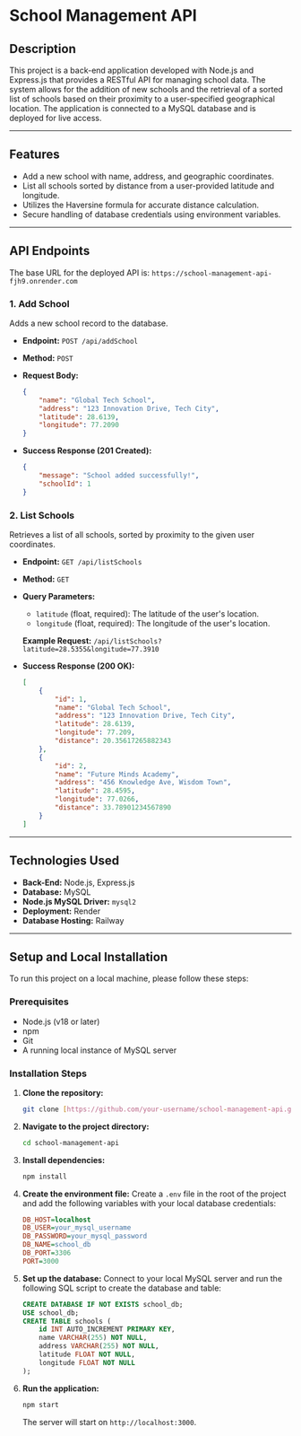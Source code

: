 # School Management API

## Description

This project is a back-end application developed with Node.js and Express.js that provides a RESTful API for managing school data. The system allows for the addition of new schools and the retrieval of a sorted list of schools based on their proximity to a user-specified geographical location. The application is connected to a MySQL database and is deployed for live access.

---

## Features

* Add a new school with name, address, and geographic coordinates.
* List all schools sorted by distance from a user-provided latitude and longitude.
* Utilizes the Haversine formula for accurate distance calculation.
* Secure handling of database credentials using environment variables.

---

## API Endpoints

The base URL for the deployed API is: `https://school-management-api-fjh9.onrender.com`

### 1. Add School

Adds a new school record to the database.

* **Endpoint:** `POST /api/addSchool`
* **Method:** `POST`
* **Request Body:**

    ```json
    {
        "name": "Global Tech School",
        "address": "123 Innovation Drive, Tech City",
        "latitude": 28.6139,
        "longitude": 77.2090
    }
    ```

* **Success Response (201 Created):**

    ```json
    {
        "message": "School added successfully!",
        "schoolId": 1
    }
    ```

### 2. List Schools

Retrieves a list of all schools, sorted by proximity to the given user coordinates.

* **Endpoint:** `GET /api/listSchools`
* **Method:** `GET`
* **Query Parameters:**

    * `latitude` (float, required): The latitude of the user's location.
    * `longitude` (float, required): The longitude of the user's location.

    **Example Request:**
    `/api/listSchools?latitude=28.5355&longitude=77.3910`

* **Success Response (200 OK):**

    ```json
    [
        {
            "id": 1,
            "name": "Global Tech School",
            "address": "123 Innovation Drive, Tech City",
            "latitude": 28.6139,
            "longitude": 77.209,
            "distance": 20.35617265882343
        },
        {
            "id": 2,
            "name": "Future Minds Academy",
            "address": "456 Knowledge Ave, Wisdom Town",
            "latitude": 28.4595,
            "longitude": 77.0266,
            "distance": 33.78901234567890
        }
    ]
    ```

---

## Technologies Used

* **Back-End:** Node.js, Express.js
* **Database:** MySQL
* **Node.js MySQL Driver:** `mysql2`
* **Deployment:** Render
* **Database Hosting:** Railway

---

## Setup and Local Installation

To run this project on a local machine, please follow these steps:

### Prerequisites

* Node.js (v18 or later)
* npm
* Git
* A running local instance of MySQL server

### Installation Steps

1.  **Clone the repository:**
    ```bash
    git clone [https://github.com/your-username/school-management-api.git](https://github.com/your-username/school-management-api.git)
    ```

2.  **Navigate to the project directory:**
    ```bash
    cd school-management-api
    ```

3.  **Install dependencies:**
    ```bash
    npm install
    ```

4.  **Create the environment file:**
    Create a `.env` file in the root of the project and add the following variables with your local database credentials:
    ```ini
    DB_HOST=localhost
    DB_USER=your_mysql_username
    DB_PASSWORD=your_mysql_password
    DB_NAME=school_db
    DB_PORT=3306
    PORT=3000
    ```

5.  **Set up the database:**
    Connect to your local MySQL server and run the following SQL script to create the database and table:
    ```sql
    CREATE DATABASE IF NOT EXISTS school_db;
    USE school_db;
    CREATE TABLE schools (
        id INT AUTO_INCREMENT PRIMARY KEY,
        name VARCHAR(255) NOT NULL,
        address VARCHAR(255) NOT NULL,
        latitude FLOAT NOT NULL,
        longitude FLOAT NOT NULL
    );
    ```

6.  **Run the application:**
    ```bash
    npm start
    ```
    The server will start on `http://localhost:3000`.